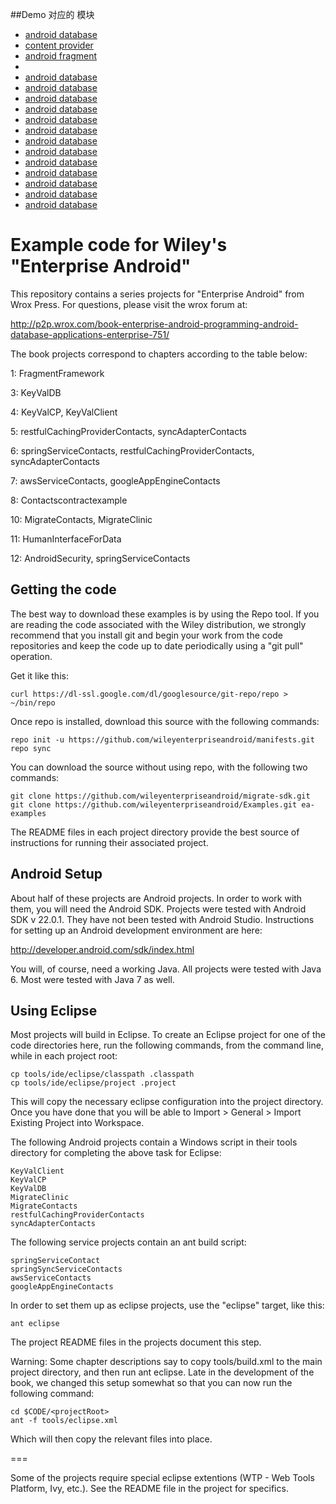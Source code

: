 ##Demo 对应的 模块

* [android database](https://github.com/learn-linux-kernel/Examples/tree/master/KeyValDB)
* [content provider](https://github.com/learn-linux-kernel/Examples/tree/master/KeyValCP)
* [android fragment](https://github.com/learn-linux-kernel/Examples/tree/master/FragmentFramework)
* 
* [android database]()
* [android database]()
* [android database]()
* [android database]()
* [android database]()
* [android database]()
* [android database]()
* [android database]()
* [android database]()
* [android database]()
* [android database]()
* [android database]()
* [android database]()



# Example code for Wiley's "Enterprise Android"

This repository contains a series projects for "Enterprise Android" from Wrox Press.
For questions, please visit the wrox forum at:

http://p2p.wrox.com/book-enterprise-android-programming-android-database-applications-enterprise-751/

The book projects correspond to chapters according to the table below:

1: FragmentFramework

3: KeyValDB

4: KeyValCP, KeyValClient

5: restfulCachingProviderContacts, syncAdapterContacts

6: springServiceContacts, restfulCachingProviderContacts, syncAdapterContacts

7: awsServiceContacts, googleAppEngineContacts

8: Contactscontractexample

10: MigrateContacts, MigrateClinic

11: HumanInterfaceForData

12: AndroidSecurity, springServiceContacts

## Getting the code

The best way to download these examples is by using the Repo tool. If you
are reading the code associated with the Wiley distribution, we strongly
recommend that you install git and begin your work from the code repositories
and keep the code up to date periodically using a "git pull" operation.

Get it like this:
```
curl https://dl-ssl.google.com/dl/googlesource/git-repo/repo > ~/bin/repo
```

Once repo is installed, download this source with the following commands:

```
repo init -u https://github.com/wileyenterpriseandroid/manifests.git
repo sync
```

You can download the source without using repo, with the following two commands:

```
git clone https://github.com/wileyenterpriseandroid/migrate-sdk.git
git clone https://github.com/wileyenterpriseandroid/Examples.git ea-examples
```

The README files in each project directory provide the best source of instructions for running their associated project.

## Android Setup

About half of these projects are Android projects.  In order to work with them,
you will need the Android SDK.  Projects were tested with Android SDK v 22.0.1.
They have not been tested with Android Studio.  Instructions for setting up an
Android  development environment are here:

http://developer.android.com/sdk/index.html

You will, of course, need a working Java.  All projects were tested with Java 6.
Most were tested with Java 7 as well.

###

## Using Eclipse
Most projects will build in Eclipse.  To create an Eclipse project for one of the code directories here,
run the following commands, from the command line, while in each project root:
```shell
cp tools/ide/eclipse/classpath .classpath
cp tools/ide/eclipse/project .project
```

This will copy the necessary eclipse configuration into the project directory.  Once you have done that
you will be able to Import > General > Import Existing Project into Workspace.

The following Android projects contain a Windows script in their tools directory for
completing the above task for Eclipse:

    KeyValClient
    KeyValCP
    KeyValDB
    MigrateClinic
    MigrateContacts
    restfulCachingProviderContacts
    syncAdapterContacts

The following service projects contain an ant build script:

    springServiceContact
    springSyncServiceContacts
    awsServiceContacts
    googleAppEngineContacts

In order to set them up as eclipse projects, use the "eclipse" target, like this:

```shell
ant eclipse
```

The project README files in the projects document this step.

Warning: Some chapter descriptions say to copy tools/build.xml to the main
project directory, and then run ant eclipse. Late in the development of the
book, we changed this setup somewhat so that you can now run the following
command:

```shell
cd $CODE/<projectRoot>
ant -f tools/eclipse.xml
```

Which will then copy the relevant files into place.

===

Some of the projects require special eclipse extentions (WTP - Web Tools Platform, Ivy, etc.).  See the
README file in the project for specifics.

